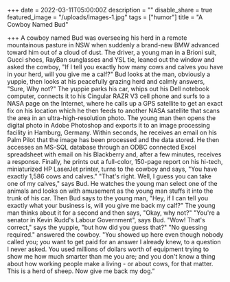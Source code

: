 +++
date = 2022-03-11T05:00:00Z
description = ""
disable_share = true
featured_image = "/uploads/images-1.jpg"
tags = ["humor"]
title = "A Cowboy Named Bud"


+++
A cowboy named Bud was overseeing his herd in a remote mountainous pasture in NSW when suddenly a brand-new BMW advanced toward him out of a cloud of dust. The driver, a young man in a Brioni suit, Gucci shoes, RayBan sunglasses and YSL tie, leaned out the window and asked the cowboy, "If I tell you exactly how many cows and calves you have in your herd, will you give me a calf?" Bud looks at the man, obviously a yuppie, then looks at his peacefully grazing herd and calmly answers, "Sure, Why not?" The yuppie parks his car, whips out his Dell notebook computer, connects it to his Cingular RAZR V3 cell phone and surfs to a NASA page on the Internet, where he calls up a GPS satellite to get an exact fix on his location which he then feeds to another NASA satellite that scans the area in an ultra-high-resolution photo. The young man then opens the digital photo in Adobe Photoshop and exports it to an image processing facility in Hamburg, Germany. Within seconds, he receives an email on his Palm Pilot that the image has been processed and the data stored. He then accesses an MS-SQL database through an ODBC connected Excel spreadsheet with email on his Blackberry and, after a few minutes, receives a response. Finally, he prints out a full-color, 150-page report on his hi-tech, miniaturized HP LaserJet printer, turns to the cowboy and says, "You have exactly 1,586 cows and calves." "That's right. Well, I guess you can take one of my calves," says Bud. He watches the young man select one of the animals and looks on with amusement as the young man stuffs it into the trunk of his car. Then Bud says to the young man, "Hey, if I can tell you exactly what your business is, will you give me back my calf?" The young man thinks about it for a second and then says, "Okay, why not?" "You're a senator in Kevin Rudd's Labour Government", says Bud. "Wow! That's correct," says the yuppie, "but how did you guess that?" "No guessing required." answered the cowboy. "You showed up here even though nobody called you; you want to get paid for an answer I already knew, to a question I never asked. You used millions of dollars worth of equipment trying to show me how much smarter than me you are; and you don't know a thing about how working people make a living - or about cows, for that matter. This is a herd of sheep. Now give me back my dog.”